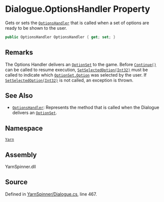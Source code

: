 # Dialogue.OptionsHandler Property

Gets or sets the [`OptionsHandler`](/api/csharp/yarn/optionshandler.md) that is
called when a set of options are ready to be shown to the user.


```csharp
public OptionsHandler OptionsHandler { get; set; }
```
## Remarks

The Options Handler delivers an [`OptionSet`](/api/csharp/yarn/optionset.md) to the
game. Before [`Continue()`](/api/csharp/yarn/dialogue.continue.md) can be called to resume
execution, [`SetSelectedOption(Int32)`](/api/csharp/yarn/dialogue.setselectedoption-system.int32-.md) must be called to
indicate which [`OptionSet.Option`](/api/csharp/yarn/optionset.option.md) was selected by
the user. If [`SetSelectedOption(Int32)`](/api/csharp/yarn/dialogue.setselectedoption-system.int32-.md) is not called, an
exception is thrown.




## See Also
* [`OptionsHandler`](/api/csharp/yarn/optionshandler.md): 
Represents the method that is called when the Dialogue delivers an
[`OptionSet`](/api/csharp/yarn/optionset.md).

## Namespace
[`Yarn`](/api/csharp/yarn/README.md)

## Assembly
YarnSpinner.dll

## Source
Defined in [YarnSpinner/Dialogue.cs](https://github.com/YarnSpinnerTool/YarnSpinner//blob/develop/YarnSpinner/Dialogue.cs#L467), line 467.
